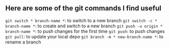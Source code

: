 ## Here are some of the git commands I find useful ##

`git switch * branch-name *`: to switch to a new branch
`git switch -c * branch-name *`: to create and switch to a new branch
`git push -u origin * branch-name *`: to push changes for the first time
`git push`: to push changes
`git pull`: to update your local depo
`git branch -m * new-branch-name *`: to rename a branch
